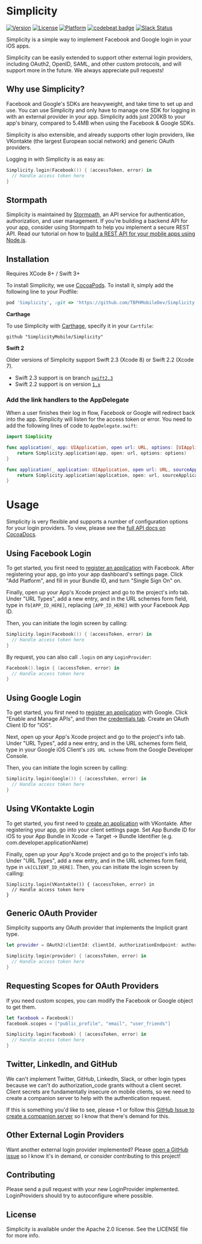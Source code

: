 # Simplicity

[![Version](https://img.shields.io/cocoapods/v/Simplicity.svg?style=flat)](http://cocoapods.org/pods/Simplicity)
[![License](https://img.shields.io/cocoapods/l/Simplicity.svg?style=flat)](http://cocoapods.org/pods/Simplicity)
[![Platform](https://img.shields.io/cocoapods/p/Simplicity.svg?style=flat)](http://cocoapods.org/pods/Simplicity) [![codebeat badge](https://codebeat.co/badges/be32bb87-36e8-47e3-9324-5eae153a4d6d)](https://codebeat.co/projects/github-com-simplicitymobile-simplicity)
[![Slack Status](https://talkstormpath.shipit.xyz/badge.svg)](https://talkstormpath.shipit.xyz)

Simplicity is a simple way to implement Facebook and Google login in your iOS apps. 

Simplicity can be easily extended to support other external login providers, including OAuth2, OpenID, SAML, and other custom protocols, and will support more in the future. We always appreciate pull requests!

## Why use Simplicity?

Facebook and Google's SDKs are heavyweight, and take time to set up and use. You can use Simplicity and only have to manage one SDK for logging in with an external provider in your app. Simplicity adds just 200KB to your app's binary, compared to 5.4MB when using the Facebook & Google SDKs. 

Simplicity is also extensible, and already supports other login providers, like VKontakte (the largest European social network) and generic OAuth providers. 

Logging in with Simplicity is as easy as:

```Swift
Simplicity.login(Facebook()) { (accessToken, error) in
  // Handle access token here
}
```

## Stormpath

Simplicity is maintained by [Stormpath](https://stormpath.com), an API service for authentication, authorization, and user management. If you're building a backend API for your app, consider using Stormpath to help you implement a secure REST API. Read our tutorial on how to [build a REST API for your mobile apps using Node.js](https://stormpath.com/blog/tutorial-build-rest-api-mobile-apps-using-node-js).

## Installation

Requires XCode 8+ / Swift 3+

To install Simplicity, we use [CocoaPods](http://cocoapods.org). To install it, simply add the following line to your Podfile:

```ruby
pod 'Simplicity', :git => 'https://github.com/TBPHMobileDev/Simplicity.git'
```

**Carthage**

To use Simplicity with [Carthage](https://github.com/Carthage/Carthage), specify it in your `Cartfile`:

```ogdl
github "SimplicityMobile/Simplicity"
```

**Swift 2**

Older versions of Simplicity support Swift 2.3 (Xcode 8) or Swift 2.2 (Xcode 7).

* Swift 2.3 support is on branch [`swift2.3`](https://github.com/SimplicityMobile/Simplicity/tree/swift2.3)
* Swift 2.2 support is on version [`1.x`](https://github.com/SimplicityMobile/Simplicity/tree/1.0.2)

### Add the link handlers to the AppDelegate

When a user finishes their log in flow, Facebook or Google will redirect back into the app. Simplicity will listen for the access token or error. You need to add the following lines of code to `AppDelegate.swift`:

```Swift
import Simplicity

func application(_ app: UIApplication, open url: URL, options: [UIApplicationOpenURLOptionsKey: Any]) -> Bool {
    return Simplicity.application(app, open: url, options: options)
}

func application(_ application: UIApplication, open url: URL, sourceApplication: String?, annotation: Any) -> Bool {
    return Simplicity.application(application, open: url, sourceApplication: sourceApplication, annotation: annotation)
}
```

# Usage

Simplicity is very flexible and supports a number of configuration options for your login providers. To view, please see the [full API docs on CocoaDocs](http://cocoadocs.org/docsets/Simplicity/). 

## Using Facebook Login
 
To get started, you first need to [register an application](https://developers.facebook.com/?advanced_app_create=true) with Facebook. After registering your app, go into your app dashboard's settings page. Click "Add Platform", and fill in your Bundle ID, and turn "Single Sign On" on.

Finally, open up your App's Xcode project and go to the project's info tab. Under "URL Types", add a new entry, and in the URL schemes form field, type in `fb[APP_ID_HERE]`, replacing `[APP_ID_HERE]` with your Facebook App ID.

Then, you can initiate the login screen by calling:

```Swift
Simplicity.login(Facebook()) { (accessToken, error) in
  // Handle access token here
}
```

By request, you can also call `.login` on any `LoginProvider`: 

```Swift
Facebook().login { (accessToken, error) in
  // Handle access token here
}
```

## Using Google Login

To get started, you first need to [register an application](https://console.developers.google.com/project) with Google. Click "Enable and Manage APIs", and then the [credentials tab](https://console.developers.google.com/apis/credentials). Create an OAuth Client ID for "iOS". 

Next, open up your App's Xcode project and go to the project's info tab. Under "URL Types", add a new entry, and in the URL schemes form field, type in your Google iOS Client's `iOS URL scheme` from the Google Developer Console.

Then, you can initiate the login screen by calling:

```Swift
Simplicity.login(Google()) { (accessToken, error) in
  // Handle access token here
}
```

## Using VKontakte Login

To get started, you first need to [create an application](https://vk.com/dev/) with VKontakte. 
After registering your app, go into your client settings page.
Set App Bundle ID for iOS to your App Bundle in Xcode -> Target -> Bundle Identifier (e.g. com.developer.applicationName)

Finally, open up your App's Xcode project and go to the project's
info tab. Under "URL Types", add a new entry, and in the URL schemes form
field, type in `vk[CLIENT_ID_HERE]`. Then, you can initiate the login
screen by calling:

```
Simplicity.login(VKontakte()) { (accessToken, error) in
  // Handle access token here
}
```

## Generic OAuth Provider

Simplicity supports any OAuth provider that implements the Implicit grant type. 

```Swift
let provider = OAuth2(clientId: clientId, authorizationEndpoint: authorizationEndpoint, redirectEndpoint: redirectEndpoint, grantType: .Implicit)

Simplicity.login(provider) { (accessToken, error) in
  // Handle access token here
}
```

## Requesting Scopes for OAuth Providers

If you need custom scopes, you can modify the Facebook or Google object to get them. 

```Swift
let facebook = Facebook()
facebook.scopes = ["public_profile", "email", "user_friends"]

Simplicity.login(facebook) { (accessToken, error) in
  // Handle access token here
}
```

## Twitter, LinkedIn, and GitHub

We can't implement Twitter, GitHub, LinkedIn, Slack, or other login types because we can't do authorization_code grants without a client secret. Client secrets are fundamentally insecure on mobile clients, so we need to create a companion server to help with the authentication request.

If this is something you'd like to see, please +1 or follow this [GitHub Issue to create a companion server](https://github.com/SimplicityMobile/Simplicity/issues/1) so I know that there's demand for this. 

## Other External Login Providers

Want another external login provider implemented? Please [open a GitHub issue](https://github.com/SimplicityMobile/Simplicity/issues) so I know it's in demand, or consider contributing to this project!

## Contributing

Please send a pull request with your new LoginProvider implemented. LoginProviders should try to autoconfigure where possible. 

## License

Simplicity is available under the Apache 2.0 license. See the LICENSE file for more info.

